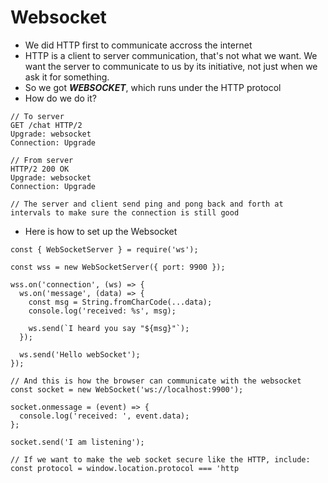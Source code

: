 # Websocket
- We did HTTP first to communicate accross the internet
- HTTP is a client to server communication, that's not what we want. We want the server to communicate to us by its initiative, not just when we ask it for something.
- So we got ***WEBSOCKET***, which runs under the HTTP protocol
- How do we do it?
```
// To server
GET /chat HTTP/2
Upgrade: websocket
Connection: Upgrade

// From server
HTTP/2 200 OK
Upgrade: websocket
Connection: Upgrade

// The server and client send ping and pong back and forth at intervals to make sure the connection is still good
```
- Here is how to set up the Websocket
```
const { WebSocketServer } = require('ws');

const wss = new WebSocketServer({ port: 9900 });

wss.on('connection', (ws) => {
  ws.on('message', (data) => {
    const msg = String.fromCharCode(...data);
    console.log('received: %s', msg);

    ws.send(`I heard you say "${msg}"`);
  });

  ws.send('Hello webSocket');
});

// And this is how the browser can communicate with the websocket
const socket = new WebSocket('ws://localhost:9900');

socket.onmessage = (event) => {
  console.log('received: ', event.data);
};

socket.send('I am listening');

// If we want to make the web socket secure like the HTTP, include:
const protocol = window.location.protocol === 'http
```
